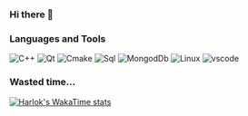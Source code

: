 ### Hi there 👋

### Languages and Tools
![C++](https://img.shields.io/badge/C%2B%2B-%233b3b3b?style=for-the-badge&logo=C%2B%2B&logoColor=%235E97D0
)
![Qt](https://img.shields.io/badge/Qt-%233b3b3b?style=for-the-badge&logo=Qt&logoColor=%2340cd52
)
![Cmake](https://img.shields.io/badge/CMake-%233b3b3b?style=for-the-badge&logo=data:image/svg+xml;utf8;base64,PHN2ZyB4bWxucz0iaHR0cDovL3d3dy53My5vcmcvMjAwMC9zdmciIHZpZXdCb3g9IjAgMCAyNCAyNCI+PHBhdGggZmlsbD0iI0Y0NDMzNiIgZD0iTTI0IDIzLjgwMSAxMi4yOTguMzk5bDEuNzE5IDE5LjM0N3oiLz48cGF0aCBmaWxsPSIjNENBRjUwIiBkPSJNNy40NzEgMTcuNjE4IDAgMjRoMjMuMjA3eiIvPjxwYXRoIGZpbGw9IiMzRjUxQjUiIGQ9Im0uMDY3IDIzLjI2OCAxMi43Ni0xMC45MDNMMTEuNzY5IDB6Ii8+PHBhdGggZmlsbD0iI0NGRDhEQyIgZD0ibTEyLjg5MyAxMi45NjQtNS4wMjUgNC4zMjIgNS42MiAyLjI2eiIvPjwvc3ZnPg==)
![Sql](https://img.shields.io/badge/SQL-%233b3b3b?style=for-the-badge&logo=Postgresql)
![MongodDb](https://img.shields.io/badge/MongoDb-%233b3b3b?style=for-the-badge&logo=MongoDb)
![Linux](https://img.shields.io/badge/Linux-%233b3b3b?style=for-the-badge&logo=linux
)
![vscode](https://img.shields.io/badge/VsCode-%233b3b3b?style=for-the-badge&logo=VisualStudioCode&logoColor=blue
)


### Wasted time...
[![Harlok's WakaTime stats](https://github-readme-stats.vercel.app/api/wakatime?username=vekusxd)](https://github.com/anuraghazra/github-readme-stats)
